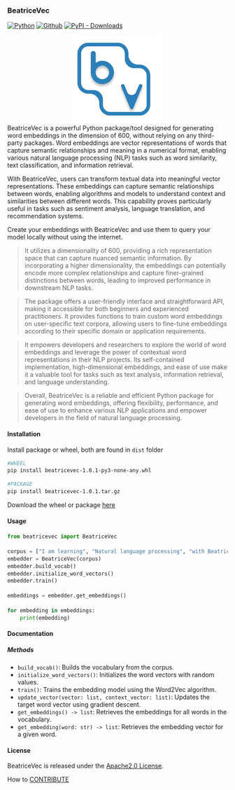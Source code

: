 ### BeatriceVec

[![Python](https://img.shields.io/badge/Python-3.10-blue.svg)](https://www.python.org/downloads/release/python-310/)
[![Github]()](https://github.com/foscraft/beatrice-project/tree/main/dist)
[![PyPI - Downloads]()](https://github.com/foscraft/beatrice-project/tree/main/dist)

<div align="center">
<img src="media/BEATRICEVECTOR.svg" alt="BeatriceVec Logo" width="200px">
</div>
BeatriceVec is a powerful Python package/tool designed for generating word embeddings in the dimension of 600, without relying on any third-party packages. Word embeddings are vector representations of words that capture semantic relationships and meaning in a numerical format, enabling various natural language processing (NLP) tasks such as word similarity, text classification, and information retrieval.

With BeatriceVec, users can transform textual data into meaningful vector representations. These embeddings can capture semantic relationships between words, enabling algorithms and models to understand context and similarities between different words. This capability proves particularly useful in tasks such as sentiment analysis, language translation, and recommendation systems.

Create your embeddings with BeatriceVec and use them to query your model locally without using the internet.

>It utilizes a dimensionality of 600, providing a rich representation space that can capture nuanced semantic information. By incorporating a higher dimensionality, the embeddings can potentially encode more complex relationships and capture finer-grained distinctions between words, leading to improved performance in downstream NLP tasks.

>The package offers a user-friendly interface and straightforward API, making it accessible for both beginners and experienced practitioners. It provides functions to train custom word embeddings on user-specific text corpora, allowing users to fine-tune embeddings according to their specific domain or application requirements.

>It empowers developers and researchers to explore the world of word embeddings and leverage the power of contextual word representations in their NLP projects. Its self-contained implementation, high-dimensional embeddings, and ease of use make it a valuable tool for tasks such as text analysis, information retrieval, and language understanding.

>Overall, BeatriceVec is a reliable and efficient Python package for generating word embeddings, offering flexibility, performance, and ease of use to enhance various NLP applications and empower developers in the field of natural language processing.

#### Installation

Install package or wheel, both are found in `dist` folder

```bash
#WHEEL
pip install beatricevec-1.0.1-py3-none-any.whl
```

```bash
#PACKAGE
pip install beatricevec-1.0.1.tar.gz
```

Download the wheel or package [here](https://github.com/foscraft/beatrice-project/tree/main/dist)

#### Usage

```python
from beatricevec import BeatriceVec

corpus = ["I am learning", "Natural language processing", "with BeatriceVec"]
embedder = BeatriceVec(corpus)
embedder.build_vocab()
embedder.initialize_word_vectors()
embedder.train()

embeddings = embedder.get_embeddings()

for embedding in embeddings:
    print(embedding)
```

#### Documentation

##### Methods

- `build_vocab()`: Builds the vocabulary from the corpus.
- `initialize_word_vectors()`: Initializes the word vectors with random values.
- `train()`: Trains the embedding model using the Word2Vec algorithm.
- `update_vector(vector: list, context_vector: list)`: Updates the target word vector using gradient descent.
- `get_embeddings() -> list`: Retrieves the embeddings for all words in the vocabulary.
- `get_embedding(word: str) -> list`: Retrieves the embedding vector for a given word.


#### License

BeatriceVec is released under the [Apache2.0 License](https://opensource.org/license/apache-2-0/).

How to [CONTRIBUTE](https://opensource.o)
